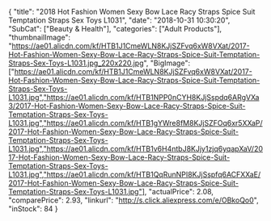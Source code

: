 {
	"title": "2018 Hot Fashion Women Sexy Bow Lace Racy Straps Spice Suit Temptation Straps Sex Toys L1031",
	"date": "2018-10-31 10:30:20",
	"SubCat": ["Beauty & Health"],
	"categories": ["Adult Products"],
	"thumbnailImage": "https://ae01.alicdn.com/kf/HTB1J1CmeWLN8KJjSZFvq6xW8VXat/2017-Hot-Fashion-Women-Sexy-Bow-Lace-Racy-Straps-Spice-Suit-Temptation-Straps-Sex-Toys-L1031.jpg_220x220.jpg",
	"BigImage": ["https://ae01.alicdn.com/kf/HTB1J1CmeWLN8KJjSZFvq6xW8VXat/2017-Hot-Fashion-Women-Sexy-Bow-Lace-Racy-Straps-Spice-Suit-Temptation-Straps-Sex-Toys-L1031.jpg","https://ae01.alicdn.com/kf/HTB1NPP0nCYH8KJjSspdq6ARgVXa3/2017-Hot-Fashion-Women-Sexy-Bow-Lace-Racy-Straps-Spice-Suit-Temptation-Straps-Sex-Toys-L1031.jpg","https://ae01.alicdn.com/kf/HTB1gYWre8fM8KJjSZFOq6xr5XXaP/2017-Hot-Fashion-Women-Sexy-Bow-Lace-Racy-Straps-Spice-Suit-Temptation-Straps-Sex-Toys-L1031.jpg","https://ae01.alicdn.com/kf/HTB1v6H4ntbJ8KJjy1zjq6yqapXaV/2017-Hot-Fashion-Women-Sexy-Bow-Lace-Racy-Straps-Spice-Suit-Temptation-Straps-Sex-Toys-L1031.jpg","https://ae01.alicdn.com/kf/HTB1QqRunNPI8KJjSspfq6ACFXXaE/2017-Hot-Fashion-Women-Sexy-Bow-Lace-Racy-Straps-Spice-Suit-Temptation-Straps-Sex-Toys-L1031.jpg"],
	"actualPrice": 2.08,
	"comparePrice": 2.93,
	"linkurl": "http://s.click.aliexpress.com/e/OBkoQo0",
	"inStock": 84
}
